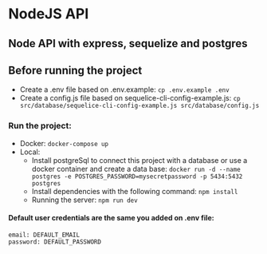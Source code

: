 # NodeJS API
## Node API with express, sequelize and postgres
## Before running the project
- Create a .env file based on .env.example: `cp .env.example .env`
- Create a config.js file based on sequelice-cli-config-example.js: `cp src/database/sequelice-cli-config-example.js src/database/config.js`
### Run the project:
- Docker: 
    `docker-compose up`
- Local:
    - Install postgreSql to connect this project with a database or use a docker container and create a data base: `docker run -d --name postgres -e POSTGRES_PASSWORD=mysecretpassword -p 5434:5432 postgres`
    - Install dependencies with the following command: `npm install`
    - Running the server: `npm run dev`
#### Default user credentials are the same you added on .env file:
```
email: DEFAULT_EMAIL
password: DEFAULT_PASSWORD
```